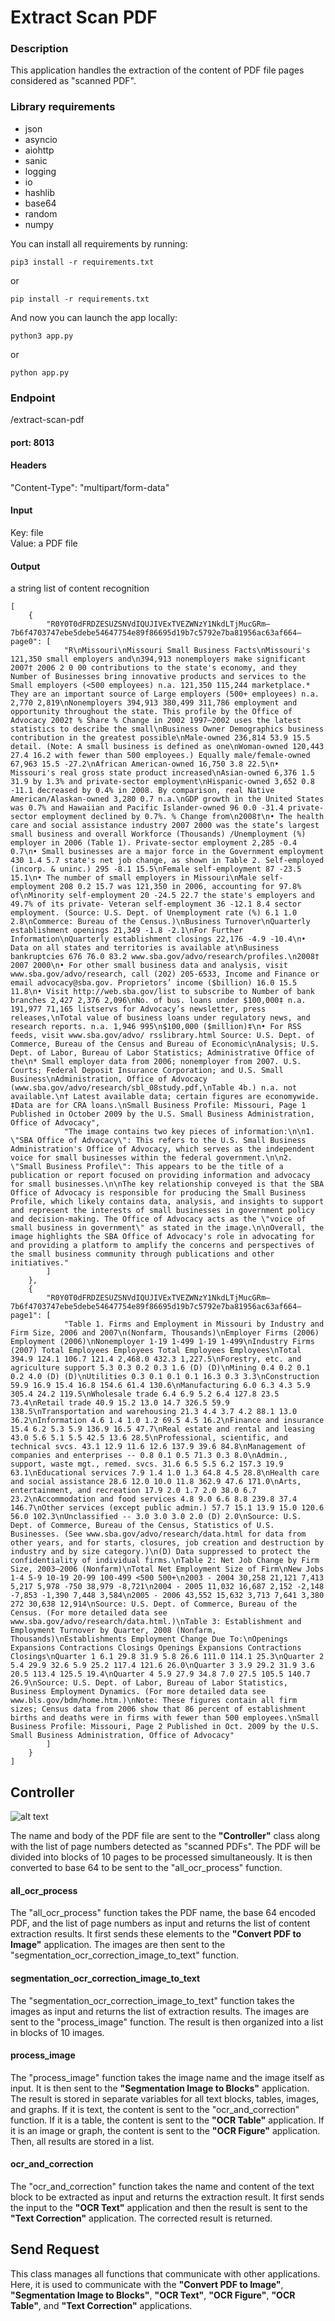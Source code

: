 # Extract Scan PDF

### Description
This application handles the extraction of the content of PDF file pages considered as "scanned PDF".

### Library requirements

* json
* asyncio
* aiohttp
* sanic
* logging
* io
* hashlib
* base64
* random
* numpy

You can install all requirements by running:

```agsl
pip3 install -r requirements.txt
```

or

```agsl
pip install -r requirements.txt
```

And now you can launch the app locally:

```agsl
python3 app.py
```

or

```agsl
python app.py
```

### Endpoint

/extract-scan-pdf

#### port: 8013

#### Headers

"Content-Type": "multipart/form-data"

#### Input

Key: file  
Value: a PDF file

#### Output

a string list of content recognition

```
[
    {
        "R0Y0T0dFRDZESUZSNVdIQUJIVExTVEZWNzY1NkdLTjMucGRm—7b6f4703747ebe5debe54647754e89f86695d19b7c5792e7ba81956ac63af664—page0": [
            "R\nMissouri\nMissouri Small Business Facts\nMissouri's 121,350 small employers and\n394,913 nonemployers make significant 2007† 2006 2 0 00 contributions to the state's economy, and they Number of Businesses bring innovative products and services to the Small employers (<500 employees) n.a. 121,350 115,244 marketplace.* They are an important source of Large employers (500+ employees) n.a. 2,770 2,819\nNonemployers 394,913 380,499 311,786 employment and opportunity throughout the state. This profile by the Office of Advocacy 2002† % Share % Change in 2002 1997–2002 uses the latest statistics to describe the small\nBusiness Owner Demographics business contribution in the greatest possible\nMale-owned 236,814 53.9 15.5 detail. (Note: A small business is defined as one\nWoman-owned 120,443 27.4 16.2 with fewer than 500 employees.) Equally male/female-owned 67,963 15.5 -27.2\nAfrican American-owned 16,750 3.8 22.5\n• Missouri's real gross state product increased\nAsian-owned 6,376 1.5 31.9 by 1.3% and private-sector employment\nHispanic-owned 3,652 0.8 -11.1 decreased by 0.4% in 2008. By comparison, real Native American/Alaskan-owned 3,280 0.7 n.a.\nGDP growth in the United States was 0.7% and Hawaiian and Pacific Islander-owned 96 0.0 -31.4 private-sector employment declined by 0.7%. % Change from\n2008†\n• The health care and social assistance industry 2007 2000 was the state’s largest small business and overall Workforce (Thousands) /Unemployment (%) employer in 2006 (Table 1). Private-sector employment 2,285 -0.4 0.7\n• Small businesses are a major force in the Government employment 430 1.4 5.7 state's net job change, as shown in Table 2. Self-employed (incorp. & uninc.) 295 -8.1 15.5\nFemale self-employment 87 -23.5 15.1\n• The number of small employers in Missouri\nMale self-employment 208 0.2 15.7 was 121,350 in 2006, accounting for 97.8% of\nMinority self-employment 20 -24.5 22.7 the state's employers and 49.7% of its private- Veteran self-employment 36 -12.1 8.4 sector employment. (Source: U.S. Dept. of Unemployment rate (%) 6.1 1.0 2.8\nCommerce: Bureau of the Census.)\nBusiness Turnover\nQuarterly establishment openings 21,349 -1.8 -2.1\nFor Further Information\nQuarterly establishment closings 22,176 -4.9 -10.4\n• Data on all states and territories is available at\nBusiness bankruptcies 676 76.0 83.2 www.sba.gov/advo/research/profiles.\n2008† 2007 2000\n• For other small business data and analysis, visit www.sba.gov/advo/research, call (202) 205-6533, Income and Finance or email advocacy@sba.gov. Proprietors’ income ($billion) 16.0 15.5 11.8\n• Visit http://web.sba.gov/list to subscribe to Number of bank branches 2,427 2,376 2,096\nNo. of bus. loans under $100,000‡ n.a. 191,977 71,165 listservs for Advocacy’s newsletter, press releases,\nTotal value of business loans under regulatory news, and research reports. n.a. 1,946 995\n$100,000 ($million)‡\n• For RSS feeds, visit www.sba.gov/advo/ rsslibrary.html Source: U.S. Dept. of Commerce, Bureau of the Census and Bureau of Economic\nAnalysis; U.S. Dept. of Labor, Bureau of Labor Statistics; Administrative Office of the\n* Small employer data from 2006; nonemployer from 2007. U.S. Courts; Federal Deposit Insurance Corporation; and U.S. Small Business\nAdministration, Office of Advocacy (www.sba.gov/advo/research/sbl_08study.pdf,\nTable 4b.) n.a. not available.\n† Latest available data; certain figures are economywide. ‡Data are for CRA loans.\nSmall Business Profile: Missouri, Page 1 Published in October 2009 by the U.S. Small Business Administration, Office of Advocacy",
            "The image contains two key pieces of information:\n\n1. \"SBA Office of Advocacy\": This refers to the U.S. Small Business Administration's Office of Advocacy, which serves as the independent voice for small businesses within the federal government.\n\n2. \"Small Business Profile\": This appears to be the title of a publication or report focused on providing information and advocacy for small businesses.\n\nThe key relationship conveyed is that the SBA Office of Advocacy is responsible for producing the Small Business Profile, which likely contains data, analysis, and insights to support and represent the interests of small businesses in government policy and decision-making. The Office of Advocacy acts as the \"voice of small business in government\" as stated in the image.\n\nOverall, the image highlights the SBA Office of Advocacy's role in advocating for and providing a platform to amplify the concerns and perspectives of the small business community through publications and other initiatives."
        ]
    },
    {
        "R0Y0T0dFRDZESUZSNVdIQUJIVExTVEZWNzY1NkdLTjMucGRm—7b6f4703747ebe5debe54647754e89f86695d19b7c5792e7ba81956ac63af664—page1": [
            "Table 1. Firms and Employment in Missouri by Industry and Firm Size, 2006 and 2007\n(Nonfarm, Thousands)\nEmployer Firms (2006) Employment (2006)\nNonemployer 1-19 1-499 1-19 1-499\nIndustry Firms (2007) Total Employees Employees Total Employees Employees\nTotal 394.9 124.1 106.7 121.4 2,468.0 432.3 1,227.5\nForestry, etc. and agriculture support 5.3 0.3 0.2 0.3 1.6 (D) (D)\nMining 0.4 0.2 0.1 0.2 4.0 (D) (D)\nUtilities 0.3 0.1 0.1 0.1 16.3 0.3 3.3\nConstruction 59.9 16.9 15.4 16.8 154.6 61.4 130.6\nManufacturing 6.0 6.3 4.3 5.9 305.4 24.2 119.5\nWholesale trade 6.4 6.9 5.2 6.4 127.8 23.5 73.4\nRetail trade 40.9 15.2 13.0 14.7 326.5 59.9 138.5\nTransportation and warehousing 21.3 4.4 3.7 4.2 88.1 13.0 36.2\nInformation 4.6 1.4 1.0 1.2 69.5 4.5 16.2\nFinance and insurance 15.4 6.2 5.3 5.9 136.9 16.5 47.7\nReal estate and rental and leasing 43.0 5.6 5.1 5.5 42.5 13.6 28.5\nProfessional, scientific, and technical svcs. 43.1 12.9 11.6 12.6 137.9 39.6 84.8\nManagement of companies and enterprises -- 0.8 0.1 0.5 71.3 0.3 8.0\nAdmin., support, waste mgt., remed. svcs. 31.6 6.5 5.5 6.2 157.3 19.9 63.1\nEducational services 7.9 1.4 1.0 1.3 64.8 4.5 28.8\nHealth care and social assistance 28.6 12.0 10.0 11.8 362.9 47.6 171.0\nArts, entertainment, and recreation 17.9 2.0 1.7 2.0 38.0 6.7 23.2\nAccommodation and food services 4.8 9.0 6.6 8.8 239.8 37.4 146.7\nOther services (except public admin.) 57.7 15.1 13.9 15.0 120.6 56.0 102.3\nUnclassified -- 3.0 3.0 3.0 2.0 (D) 2.0\nSource: U.S. Dept. of Commerce, Bureau of the Census, Statistics of U.S. Businesses. (See www.sba.gov/advo/research/data.html for data from other years, and for starts, closures, job creation and destruction by industry and by size category.)\n(D) Data suppressed to protect the confidentiality of individual firms.\nTable 2: Net Job Change by Firm Size, 2003–2006 (Nonfarm)\nTotal Net Employment Size of Firm\nNew Jobs 1-4 5-9 10-19 20-99 100-499 <500 500+\n2003 - 2004 30,258 21,121 7,413 5,217 5,978 -750 38,979 -8,721\n2004 - 2005 11,032 16,687 2,152 -2,148 -7,853 -1,390 7,448 3,584\n2005 - 2006 43,552 15,632 3,713 7,641 3,380 272 30,638 12,914\nSource: U.S. Dept. of Commerce, Bureau of the Census. (For more detailed data see www.sba.gov/advo/research/data.html.)\nTable 3: Establishment and Employment Turnover by Quarter, 2008 (Nonfarm, Thousands)\nEstablishments Employment Change Due To:\nOpenings Expansions Contractions Closings Openings Expansions Contractions Closings\nQuarter 1 6.1 29.8 31.9 5.8 26.6 111.0 114.1 25.3\nQuarter 2 5.4 29.9 32.6 5.9 25.2 117.4 121.6 26.0\nQuarter 3 3.9 29.2 31.9 3.6 20.5 113.4 125.5 19.4\nQuarter 4 5.9 27.9 34.8 7.0 27.5 105.5 140.7 26.9\nSource: U.S. Dept. of Labor, Bureau of Labor Statistics, Business Employment Dynamics. (For more detailed data see www.bls.gov/bdm/home.htm.)\nNote: These figures contain all firm sizes; Census data from 2006 show that 86 percent of establishment births and deaths were in firms with fewer than 500 employees.\nSmall Business Profile: Missouri, Page 2 Published in Oct. 2009 by the U.S. Small Business Administration, Office of Advocacy"
        ]
    }
]
```

## Controller

![alt text](<Graph/Exctract_scan_graph.png>)

The name and body of the PDF file are sent to the **"Controller"** class along with the list of page numbers detected as "scanned PDFs". The PDF will be divided into blocks of 10 pages to be processed simultaneously. It is then converted to base 64 to be sent to the "all_ocr_process" function.

#### all_ocr_process

The "all_ocr_process" function takes the PDF name, the base 64 encoded PDF, and the list of page numbers as input and returns the list of content extraction results. It first sends these elements to the **"Convert PDF to Image"** application. The images are then sent to the "segmentation_ocr_correction_image_to_text" function.

#### segmentation_ocr_correction_image_to_text

The "segmentation_ocr_correction_image_to_text" function takes the images as input and returns the list of extraction results. The images are sent to the "process_image" function. The result is then organized into a list in blocks of 10 images.

#### process_image

The "process_image" function takes the image name and the image itself as input. It is then sent to the **"Segmentation Image to Blocks"** application. The result is stored in separate variables for all text blocks, tables, images, and graphs. If it is text, the content is sent to the "ocr_and_correction" function. If it is a table, the content is sent to the **"OCR Table"** application. If it is an image or graph, the content is sent to the **"OCR Figure"** application. Then, all results are stored in a list.

#### ocr_and_correction

The "ocr_and_correction" function takes the name and content of the text block to be extracted as input and returns the extraction result. It first sends the input to the **"OCR Text"** application and then the result is sent to the **"Text Correction"** application. The corrected result is returned.

## Send Request

This class manages all functions that communicate with other applications. Here, it is used to communicate with the **"Convert PDF to Image"**, **"Segmentation Image to Blocks"**, **"OCR Text"**, **"OCR Figure"**, **"OCR Table"**, and **"Text Correction"** applications.
